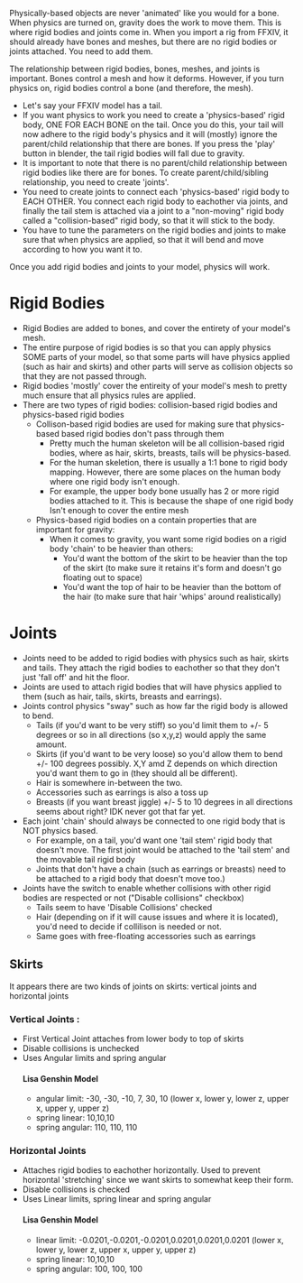 Physically-based objects are never 'animated' like you would for a bone. When physics are turned on, gravity does the work to move them. This is where rigid bodies and joints come in. When you import a rig from FFXIV, it should already have bones and meshes, but there are no rigid bodies or joints attached. You need to add them.

The relationship between rigid bodies, bones, meshes, and joints is important. Bones control a mesh and how it deforms. However, if you turn physics on, rigid bodies control a bone (and therefore, the mesh). 
   - Let's say your FFXIV model has a tail. 
   - If you want physics to work you need to create a 'physics-based' rigid body, ONE FOR EACH BONE on the tail. Once you do this, your tail will now adhere to the rigid body's physics and it will (mostly) ignore the parent/child relationship that there are bones. If you press the 'play' button in blender, the tail rigid bodies will fall due to gravity.
   - It is important to note that there is no parent/child relationship between rigid bodies like there are for bones. To create parent/child/sibling relationship, you need to create 'joints'.
   - You need to create joints to connect each 'physics-based' rigid body to EACH OTHER. You connect each rigid body to eachother via joints, and finally the tail stem is attached via a joint to a "non-moving" rigid body called a "collision-based" rigid body, so that it will stick to the body.
   - You have to tune the parameters on the rigid bodies and joints to make sure that when physics are applied, so that it will bend and move according to how you want it to.

Once you add rigid bodies and joints to your model, physics will work. 
   

# Rigid Bodies
- Rigid Bodies are added to bones, and cover the entirety of your model's mesh.   
- The entire purpose of rigid bodies is so that you can apply physics SOME parts of your model, so that some parts will have physics applied (such as hair and skirts) and other parts will serve as collision objects so that they are not passed through.
- Rigid bodies 'mostly' cover the entireity of your model's mesh to pretty much ensure that all physics rules are applied. 
- There are two types of rigid bodies: collision-based rigid bodies and physics-based rigid bodies
   - Collison-based rigid bodies are used for making sure that physics-based based rigid bodies don't pass through them
      - Pretty much the human skeleton will be all collision-based rigid bodies, where as hair, skirts, breasts, tails will be physics-based.
      - For the human skeletion, there is usually a 1:1 bone to rigid body mapping. However, there are some places on the human body where one rigid body isn't enough.
      - For example, the upper body bone usually has 2 or more rigid bodies attached to it. This is because the shape of one rigid body Isn't enough to cover the entire mesh
   - Physics-based rigid bodies on a contain properties that are important for gravity:
      - When it comes to gravity, you want some rigid bodies on a rigid body 'chain' to be heavier than others:
          - You'd want the bottom of the skirt to be heavier than the top of the skirt (to make sure it retains it's form and doesn't go floating out to space)
          - You'd want the top of hair to be heavier than the bottom of the hair (to make sure that hair 'whips' around realistically)



# Joints
-  Joints need to be added to rigid bodies with physics such as hair, skirts and tails. They attach the rigid bodies to eachother so that they don't just 'fall off' and hit the floor.
-  Joints are used to attach rigid bodies that will have physics applied to them (such as hair, tails, skirts, breasts and earrings).
-  Joints control physics "sway" such as how far the rigid body is allowed to bend.
    - Tails (if you'd want to be very stiff) so you'd limit them to +/- 5 degrees or so in all directions (so x,y,z) would apply the same amount.
    - Skirts (if you'd want to be very loose) so you'd allow them to bend +/- 100 degrees possibly. X,Y amd Z depends on which direction you'd want them to go in (they should all be different).
    - Hair is somewhere in-between the two.
    - Accessories such as earrings is also a toss up
    - Breasts (if you want breast jiggle) +/- 5 to 10 degrees in all directions seems about right? IDK never got that far yet.
-  Each joint 'chain' should always be connected to one rigid body that is NOT physics based.
    - For example, on a tail, you'd want one 'tail stem' rigid body that doesn't move. The first joint would be attached to the 'tail stem' and the movable tail rigid body
    - Joints that don't have a chain (such as earrings or breasts) need to be attached to a rigid body that doesn't move too.)
- Joints have the switch to enable whether collisions with other rigid bodies are respected or not ("Disable collisions" checkbox)
    - Tails seem to have 'Disable Collisions' checked
    - Hair (depending on if it will cause issues and where it is located), you'd need to decide if collilison is needed or not.
    - Same goes with free-floating accessories such as earrings


## Skirts
It appears there are two kinds of joints on skirts: vertical joints and horizontal joints

### Vertical Joints :
-  First Vertical Joint attaches from lower body to top of skirts
-  Disable collisions is unchecked
-  Uses Angular limits and spring angular
    #### Lisa Genshin Model
    - angular limit: -30, -30, -10, 7, 30, 10 (lower x, lower y, lower z, upper x, upper y, upper z)
    - spring linear: 10,10,10
    - spring angular: 110, 110, 110

### Horizontal Joints
- Attaches rigid bodies to eachother horizontally. Used to prevent horizontal 'stretching' since we want skirts to somewhat keep their form.
- Disable collisions is checked
- Uses Linear limits, spring linear and spring angular
    #### Lisa Genshin Model
    - linear limit: -0.0201,-0.0201,-0.0201,0.0201,0.0201,0.0201 (lower x, lower y, lower z, upper x, upper y, upper z)
    - spring linear: 10,10,10
    - spring angular: 100, 100, 100



